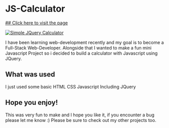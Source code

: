 # JS-Calculator

[## Click here to visit the page](https://tsotne-ch.github.io/JS-Calculator/)

[![Simple JQuery Calculator](https://github.com/tsotne-ch/JS-Calculator/assets/144833141/fdd22678-f98d-48b5-86e9-284841f5a01b)](https://tsotne-ch.github.io/JS-Calculator/)


I have been learning web-development recently and my goal is to become a Full-Stack Web-Developer.
Alongside that I wanted to make a fun mini Javascript Project so i decided to build a calculator with Javascript using JQuery. 

## What was used

I just used some basic
HTML
CSS
Javascript
Including JQuery

## Hope you enjoy!

This was very fun to make and I hope you like it, if you encounter a bug please let me know :)
Please be sure to check out my other projects too.
